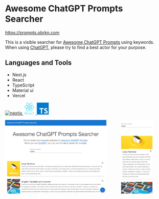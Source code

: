 # Awesome ChatGPT Prompts Searcher
https://prompts.obrkn.com

This is a visible searcher for [Awesome ChatGPT Prompts](https://github.com/f/awesome-chatgpt-prompts) using keywords.
When using [ChatGPT](https://openai.com/blog/chatgpt), please try to find a best actor for your purpose.

## Languages and Tools
- Next.js
- React
- TypeScript
- Material ui
- Vercel

<a href="https://nextjs.org/" target="_blank" rel="noreferrer"> <img src="https://cdn.worldvectorlogo.com/logos/nextjs-2.svg" alt="nextjs" width="40" height="40"/> </a>
<a href="https://reactjs.org/" target="_blank" rel="noreferrer"> <img src="https://raw.githubusercontent.com/devicons/devicon/master/icons/react/react-original-wordmark.svg" alt="react" width="40" height="40"/> </a>
<a href="https://www.typescriptlang.org/" target="_blank" rel="noreferrer"> <img src="https://raw.githubusercontent.com/devicons/devicon/master/icons/typescript/typescript-original.svg" alt="typescript" width="40" height="40"/> </a>

<img src="./public/readme/desktop.png" height="240" style="margin-right: 40px;" />
<img src="./public/readme/iPhone.png" height="240"/>
